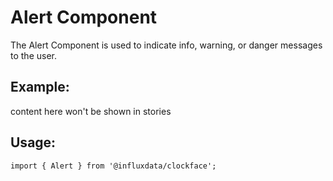 # Alert Component

The Alert Component is used to indicate info, warning, or danger messages to the user.

## Example:

<!-- STORY -->

<!-- STORY HIDE START -->

content here won't be shown in stories

<!-- STORY HIDE END -->

## Usage:

`import { Alert } from '@influxdata/clockface';`

<!-- PROPS -->
